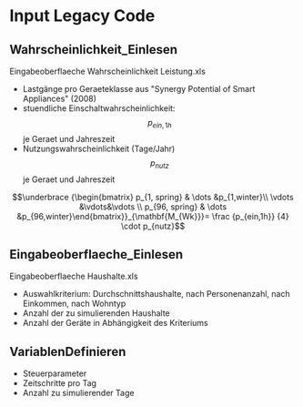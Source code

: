 # Input Legacy Code

## Wahrscheinlichkeit_Einlesen


Eingabeoberflaeche Wahrscheinlichkeit Leistung.xls
- Lastgänge pro Geraeteklasse aus "Synergy Potential of Smart Appliances" (2008)
- stuendliche Einschaltwahrscheinlichkeit: $$p_{ein,1h}$$ je Geraet und Jahreszeit
- Nutzungswahrscheinlichkeit (Tage/Jahr) $$p_{nutz}$$ je Geraet und Jahreszeit

$$\underbrace {\begin{bmatrix} p_{1, spring} & \dots &p_{1,winter}\\ \vdots &\vdots&\vdots \\ p_{96, spring} & \dots &p_{96,winter}\end{bmatrix}}_{\mathbf{M_{Wk}}}= \frac {p_{ein,1h}} {4} \cdot p_{nutz}$$




## Eingabeoberflaeche_Einlesen


Eingabeoberflaeche Haushalte.xls
- Auswahlkriterium: Durchschnittshaushalte, nach Personenanzahl, nach Einkommen, nach Wohntyp
- Anzahl der zu simulierenden Haushalte
- Anzahl der Geräte in Abhängigkeit des Kriteriums


## VariablenDefinieren


- Steuerparameter
- Zeitschritte pro Tag
- Anzahl zu simulierender Tage
